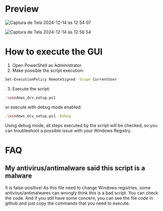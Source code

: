 # Preview
![Captura de Tela 2024-12-14 às 12 54 07](https://github.com/user-attachments/assets/9f503062-ecef-4704-bcf3-cc521383eb65)

![Captura de Tela 2024-12-14 às 12 56 54](https://github.com/user-attachments/assets/a97e6702-5d6f-432f-916d-bfd149733c72)


# How to execute the GUI

1. Open PowerShell as Administrator
2. Make possible the script execution:
```bash
Set-ExecutionPolicy RemoteSigned -Scope CurrentUser
```
3. Execute the script:
```bash
.\windows_dcv_setup.ps1
```
or execute with debug mode enabled:
```bash
.\windows_dcv_setup.ps1 -Debug
```

Using debug mode, all steps executed by the script will be checked, so you can troubleshoot a possible issue with your Windows Registry.

# FAQ

## My antivirus/antimalware said this script is a malware

It is false-positive! As this file need to change Windows registries, some antivirus/antimalwares can wrongly think this is a bad script. You can check the code. And if you still have some concern, you can see the file code in github and just copy the commands that you need to execute.
